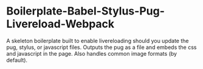 # Boilerplate-Babel-Stylus-Pug-Livereload-Webpack

A skeleton boilerplate built to enable livereloading should you update the pug, stylus, or javascript files. Outputs the pug as a file and embeds the css and javascript in the page. Also handles common image formats (by default).